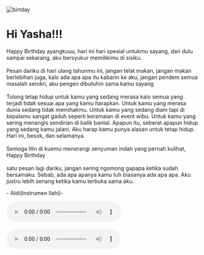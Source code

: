 <!DOCTYPE html>
<html lang="en">
    <head>
        <meta charset="UTF-8">
        <title>Happy Birtday My Love</title>
        <link rel="stylesheet" href="style.css">
    </head>
    <body>
        <div class="card">
            <img src="ultah.jpg"alt="birtday" class="Birtday">
            <div class="text">
            <h1>Hi Yasha!!!</h1>
            <p>Happy Birthday ayangkuuu, hari ini hari spesial untukmu sayang, dari dulu sampai sekarang, aku bersyukur memilikimu di sisiku.
                <br><br>
                Pesan dariku di hari ulang tahunmu ini, jangan telat makan, jangan makan berlebihan juga, kalo ada apa apa itu kabarin ke aku, jangan pendem semua masalah sendiri, aku pengen dibutuhin sama kamu sayang
                <br><br>
                Tolong tetap hidup untuk kamu yang sedang merasa kalo semua yang terjadi tidak sesuai apa yang kamu harapkan. Untuk kamu yang merasa dunia sedang tidak memihakmu. Untuk kamu yang sedang diam tapi di kepalamu sangat gaduh seperti keramaian di event wibu. Untuk kamu yang sering menangis sendirian di balik bantal.
                Apapun itu, seberat apapun hidup yang sedang kamu jalani. Aku harap kamu punya alasan untuk tetap hidup. Hari ini, besok, dan selamanya.
                <br><br>
                Semoga lilin di kuemu menerangi senyuman indah yang pernah kulihat, Happy Birthday
                <br><br>
                satu pesan lagi dariku, jangan sering ngomong gapapa ketika sudah bersamaku.
                Sebab, ada apa apanya kamu tuh biasanya ada apa apa.
                Aku justru lebih senang ketika kamu terbuka sama aku.
            </p>
            <p class="muted">- Aldi(Instrumen Ilahi)-</p>
            </div>
        </div>
        <div class="space"></div>
        <audio controls autoplay>
            <source src="c:\Users\Administrator\Downloads\Untuk Perempuan Yang Sedang Di Pelukan.mp3">
        </audio>
        <br><br>
        <audio controls autoplay>
            <source src="c:\Users\Administrator\Downloads\y2mate.com - Full Song Welcome To Sakura School Simulator Game Yang Tak Boleh Diremehkan .mp3">
        </audio>
        <script src="script.js"></script>
    </body>
</html>
